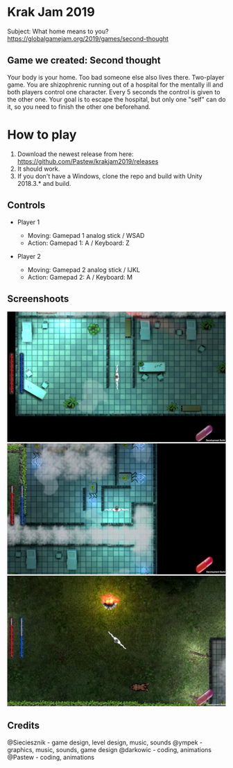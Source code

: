 # Krak Jam 2019
Subject: What home means to you?
https://globalgamejam.org/2019/games/second-thought

## Game we created: Second thought 
Your body is your home. Too bad someone else also lives there. Two-player game. You are shizophrenic running out of a hospital for the mentally ill and both players control one character. Every 5 seconds the control is given to the other one. Your goal is to escape the hospital, but only one "self" can do it, so you need to finish the other one beforehand.

# How to play
1. Download the newest release from here: https://github.com/Pastew/krakjam2019/releases
2. It should work.
3. If you don't have a Windows, clone the repo and build with Unity 2018.3.* and build.

## Controls
* Player 1
    * Moving: Gamepad 1 analog stick / WSAD
    * Action: Gamepad 1: A / Keyboard: Z

* Player 2
    * Moving: Gamepad 2 analog stick / IJKL
    * Action: Gamepad 2: A / Keyboard: M

  
## Screenshoots
![Alt text](screenshoots/s1.PNG?raw=true "screenshoots/s1.PNG")  
![Alt text](screenshoots/s2.PNG?raw=true "screenshoots/s2.PNG")  
![Alt text](screenshoots/s3.PNG?raw=true "screenshoots/s3.PNG")  
 
## Credits
@Sieciesznik - game design, level design, music, sounds
@ympek - graphics, music, sounds, game design
@darkowic - coding, animations
@Pastew - coding, animations
